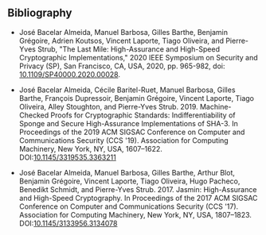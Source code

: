 ## Bibliography

  - José Bacelar Almeida, Manuel Barbosa, Gilles Barthe, Benjamin Grégoire, Adrien Koutsos, Vincent Laporte, Tiago Oliveira, and Pierre-Yves Strub, "The Last Mile: High-Assurance and High-Speed Cryptographic Implementations," 2020 IEEE Symposium on Security and Privacy (SP), San Francisco, CA, USA, 2020, pp. 965-982, doi: [10.1109/SP40000.2020.00028](https://doi.org/10.1109/SP40000.2020.00028).

 - José Bacelar Almeida, Cécile Baritel-Ruet, Manuel Barbosa, Gilles Barthe, François Dupressoir, Benjamin Grégoire, Vincent Laporte, Tiago Oliveira, Alley Stoughton, and Pierre-Yves Strub. 2019. Machine-Checked Proofs for Cryptographic Standards: Indifferentiability of Sponge and Secure High-Assurance Implementations of SHA-3. In Proceedings of the 2019 ACM SIGSAC Conference on Computer and Communications Security (CCS '19). Association for Computing Machinery, New York, NY, USA, 1607–1622. DOI:[10.1145/3319535.3363211](https://doi.org/10.1145/3319535.3363211)

 - José Bacelar Almeida, Manuel Barbosa, Gilles Barthe, Arthur Blot, Benjamin Grégoire, Vincent Laporte, Tiago Oliveira, Hugo Pacheco, Benedikt Schmidt, and Pierre-Yves Strub. 2017. Jasmin: High-Assurance and High-Speed Cryptography. In Proceedings of the 2017 ACM SIGSAC Conference on Computer and Communications Security (CCS '17). Association for Computing Machinery, New York, NY, USA, 1807–1823. DOI:[10.1145/3133956.3134078](https://doi.org/10.1145/3133956.3134078)
